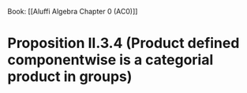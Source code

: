 Book: [[Aluffi Algebra Chapter 0 (AC0)]]
# Proposition II.3.4 (Product defined componentwise is a categorial product in groups)
